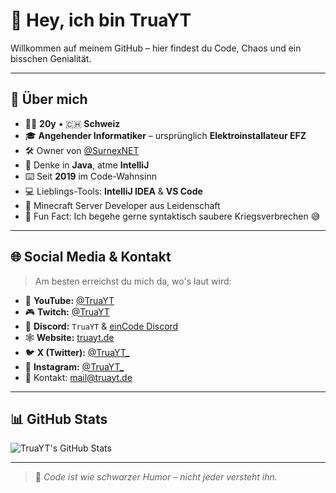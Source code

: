 # 👋 Hey, ich bin TruaYT

Willkommen auf meinem GitHub – hier findest du Code, Chaos und ein bisschen Genialität.

---

## 🚀 Über mich

- 👨‍💻 **20y** • 🇨🇭 **Schweiz**
- 🎓 **Angehender Informatiker** – ursprünglich **Elektroinstallateur EFZ**
- 🛠️ Owner von [@SurnexNET](https://github.com/SurnexNET)
- 🧠 Denke in **Java**, atme **IntelliJ**
- ⌨️ Seit **2019** im Code-Wahnsinn
- 💻 Lieblings-Tools: **IntelliJ IDEA** & **VS Code**
- 🔧 Minecraft Server Developer aus Leidenschaft
- 🧃 Fun Fact: Ich begehe gerne syntaktisch saubere Kriegsverbrechen 😅

---

## 🌐 Social Media & Kontakt

> Am besten erreichst du mich da, wo's laut wird:

- 🎥 **YouTube:** [@TruaYT](https://youtube.com/@TruaYT)
- 🎮 **Twitch:** [@TruaYT](https://twitch.tv/TruaYT)
- 💬 **Discord:** `TruaYT` & [einCode Discord](https://discord.gg/DEIN-DISCORD)
- 🕸️ **Website:** [truayt.de](https://truayt.de)
- 🐦 **X (Twitter):** [@TruaYT_](https://x.com/TruaYT_)
- 📸 **Instagram:** [@TruaYT_](https://instagram.com/TruaYT_)
- 📧 Kontakt: [mail@truayt.de](mailto:mail@truayt.de)

---

## 📊 GitHub Stats

![TruaYT's GitHub Stats](https://github-readme-stats.vercel.app/api?username=TruaYTt&show_icons=true&theme=radical)

---

> 🧠 *Code ist wie schwarzer Humor – nicht jeder versteht ihn.*
